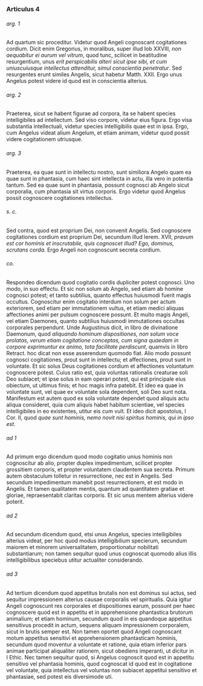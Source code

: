 ### Articulus 4

###### arg. 1
Ad quartum sic proceditur. Videtur quod Angeli cognoscant cogitationes cordium. Dicit enim Gregorius, in moralibus, super illud Iob XXVIII, *non aequabitur ei aurum vel vitrum*, quod tunc, scilicet in beatitudine resurgentium, unus *erit perspicabilis alteri sicut ipse sibi, et cum uniuscuiusque intellectus attenditur, simul conscientia penetratur*. Sed resurgentes erunt similes Angelis, sicut habetur Matth. XXII. Ergo unus Angelus potest videre id quod est in conscientia alterius.

###### arg. 2
Praeterea, sicut se habent figurae ad corpora, ita se habent species intelligibiles ad intellectum. Sed viso corpore, videtur eius figura. Ergo visa substantia intellectuali, videtur species intelligibilis quae est in ipsa. Ergo, cum Angelus videat alium Angelum, et etiam animam, videtur quod possit videre cogitationem utriusque.

###### arg. 3
Praeterea, ea quae sunt in intellectu nostro, sunt similiora Angelo quam ea quae sunt in phantasia, cum haec sint intellecta in actu, illa vero in potentia tantum. Sed ea quae sunt in phantasia, possunt cognosci ab Angelo sicut corporalia, cum phantasia sit virtus corporis. Ergo videtur quod Angelus possit cognoscere cogitationes intellectus.

###### s. c.
Sed contra, quod est proprium Dei, non convenit Angelis. Sed cognoscere cogitationes cordium est proprium Dei, secundum illud Ierem. XVII, *pravum est cor hominis et inscrutabile, quis cognoscet illud? Ego, dominus, scrutans corda*. Ergo Angeli non cognoscunt secreta cordium.

###### co.
Respondeo dicendum quod cogitatio cordis dupliciter potest cognosci. Uno modo, in suo effectu. Et sic non solum ab Angelo, sed etiam ab homine cognosci potest; et tanto subtilius, quanto effectus huiusmodi fuerit magis occultus. Cognoscitur enim cogitatio interdum non solum per actum exteriorem, sed etiam per immutationem vultus, et etiam medici aliquas affectiones animi per pulsum cognoscere possunt. Et multo magis Angeli, vel etiam Daemones, quanto subtilius huiusmodi immutationes occultas corporales perpendunt. Unde Augustinus dicit, in libro de divinatione Daemonum, quod *aliquando hominum dispositiones, non solum voce prolatas, verum etiam cogitatione conceptas, cum signa quaedam in corpore exprimuntur ex animo, tota facilitate perdiscunt*, quamvis in libro Retract. hoc dicat non esse asserendum quomodo fiat. Alio modo possunt cognosci cogitationes, prout sunt in intellectu; et affectiones, prout sunt in voluntate. Et sic solus Deus cogitationes cordium et affectiones voluntatum cognoscere potest. Cuius ratio est, quia voluntas rationalis creaturae soli Deo subiacet; et ipse solus in eam operari potest, qui est principale eius obiectum, ut ultimus finis; et hoc magis infra patebit. Et ideo ea quae in voluntate sunt, vel quae ex voluntate sola dependent, soli Deo sunt nota. Manifestum est autem quod ex sola voluntate dependet quod aliquis actu aliqua consideret, quia cum aliquis habet habitum scientiae, vel species intelligibiles in eo existentes, utitur eis cum vult. Et ideo dicit apostolus, I Cor. II, quod *quae sunt hominis, nemo novit nisi spiritus hominis, qui in ipso est*.

###### ad 1
Ad primum ergo dicendum quod modo cogitatio unius hominis non cognoscitur ab alio, propter duplex impedimentum, scilicet propter grossitiem corporis, et propter voluntatem claudentem sua secreta. Primum autem obstaculum tolletur in resurrectione, nec est in Angelis. Sed secundum impedimentum manebit post resurrectionem, et est modo in Angelis. Et tamen qualitatem mentis, quantum ad quantitatem gratiae et gloriae, repraesentabit claritas corporis. Et sic unus mentem alterius videre poterit.

###### ad 2
Ad secundum dicendum quod, etsi unus Angelus, species intelligibiles alterius videat, per hoc quod modus intelligibilium specierum, secundum maiorem et minorem universalitatem, proportionatur nobilitati substantiarum; non tamen sequitur quod unus cognoscat quomodo alius illis intelligibilibus speciebus utitur actualiter considerando.

###### ad 3
Ad tertium dicendum quod appetitus brutalis non est dominus sui actus, sed sequitur impressionem alterius causae corporalis vel spiritualis. Quia igitur Angeli cognoscunt res corporales et dispositiones earum, possunt per haec cognoscere quod est in appetitu et in apprehensione phantastica brutorum animalium; et etiam hominum, secundum quod in eis quandoque appetitus sensitivus procedit in actum, sequens aliquam impressionem corporalem, sicut in brutis semper est. Non tamen oportet quod Angeli cognoscant motum appetitus sensitivi et apprehensionem phantasticam hominis, secundum quod moventur a voluntate et ratione, quia etiam inferior pars animae participat aliqualiter rationem, sicut obediens imperanti, ut dicitur in I Ethic. Nec tamen sequitur quod, si Angelus cognoscit quod est in appetitu sensitivo vel phantasia hominis, quod cognoscat id quod est in cogitatione vel voluntate, quia intellectus vel voluntas non subiacet appetitui sensitivo et phantasiae, sed potest eis diversimode uti.

